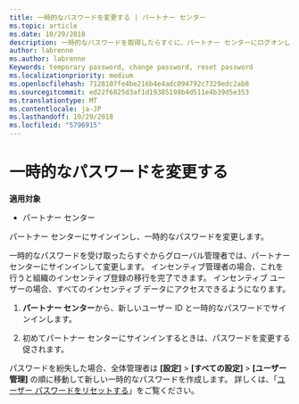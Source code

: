 ```yaml
---
title: 一時的なパスワードを変更する | パートナー センター
ms.topic: article
ms.date: 10/29/2018
description: 一時的なパスワードを取得したらすぐに、パートナー センターにログオンして変更します。
author: labrenne
ms.author: labrenne
Keywords: temporary password, change password, reset password
ms.localizationpriority: medium
ms.openlocfilehash: 7128107fe4be216b4e4adc094792c7329edc2ab8
ms.sourcegitcommit: ed22f6825d3af1d19385198b4d511e4b39d5e353
ms.translationtype: MT
ms.contentlocale: ja-JP
ms.lasthandoff: 10/29/2018
ms.locfileid: "5796915"
---
```

# <a name="change-your-temporary-password"></a>一時的なパスワードを変更する

**適用対象**

-  パートナー センター

パートナー センターにサインインし、一時的なパスワードを変更します。

一時的なパスワードを受け取ったらすぐからグローバル管理者では、パートナー センターにサインインして変更します。 インセンティブ管理者の場合、これを行うと組織のインセンティブ登録の移行を完了できます。 インセンティブ ユーザーの場合、すべてのインセンティブ データにアクセスできるようになります。

1.  **パートナー センター**から、新しいユーザー ID と一時的なパスワードでサインインします。

2.  初めてパートナー センターにサインインするときは、パスワードを変更する促されます。

パスワードを紛失した場合、全体管理者は **[設定]** > **[すべての設定]**  > **[ユーザー管理]** の順に移動して新しい一時的なパスワードを作成します。
詳しくは、「[ユーザー パスワードをリセットする](reset-a-user-password.md)」をご覧ください。


 

 



